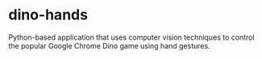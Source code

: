 # dino-hands
Python-based application that uses computer vision techniques to control the popular Google Chrome Dino game using hand gestures. 

